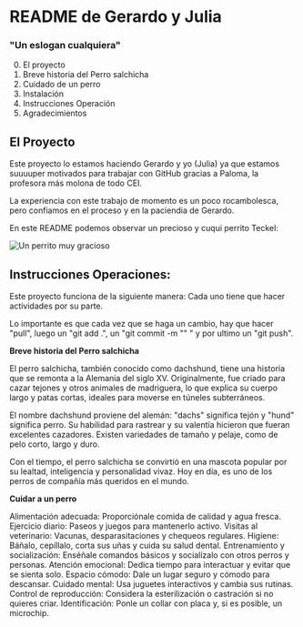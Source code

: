 # README de Gerardo y Julia
### "Un eslogan cualquiera" 

0. El proyecto
1. Breve historia del Perro salchicha
2. Cuidado de un perro
3. Instalación
4. Instrucciones Operación
5. Agradecimientos

## El Proyecto

Este proyecto lo estamos haciendo Gerardo y yo (Julia) ya que estamos suuuuper motivados para trabajar con GitHub gracias a Paloma, la profesora más molona de todo CEI.

La experiencia con este trabajo de momento es un poco rocambolesca, pero confiamos en el proceso y en la paciendia de Gerardo.

En este README podemos observar un precioso y cuqui perrito Teckel:

![Un perrito muy gracioso ](https://img.huffingtonpost.es/files/image_1200_720/uploads/2024/04/01/alemania-prohibira-los-perros-salchicha.jpeg)

## Instrucciones Operaciones:

Este proyecto funciona de la siguiente manera: 
Cada uno tiene que hacer actividades por su parte.

Lo importante es que cada vez que se haga un cambio, hay que hacer "pull", luego un "git add .", un "git commit -m "" " y por ultimo un "git push".

**Breve historia del Perro salchicha**

El perro salchicha, también conocido como dachshund, tiene una historia que se remonta a la Alemania del siglo XV. Originalmente, fue criado para cazar tejones y otros animales de madriguera, lo que explica su cuerpo largo y patas cortas, ideales para moverse en túneles subterráneos.

El nombre dachshund proviene del alemán: "dachs" significa tejón y "hund" significa perro. Su habilidad para rastrear y su valentía hicieron que fueran excelentes cazadores. Existen variedades de tamaño y pelaje, como de pelo corto, largo y duro.

Con el tiempo, el perro salchicha se convirtió en una mascota popular por su lealtad, inteligencia y personalidad vivaz. Hoy en día, es uno de los perros de compañía más queridos en el mundo.

**Cuidar a un perro**

Alimentación adecuada: Proporciónale comida de calidad y agua fresca.
Ejercicio diario: Paseos y juegos para mantenerlo activo.
Visitas al veterinario: Vacunas, desparasitaciones y chequeos regulares.
Higiene: Báñalo, cepíllalo, corta sus uñas y cuida su salud dental.
Entrenamiento y socialización: Enséñale comandos básicos y socialízalo con otros perros y personas.
Atención emocional: Dedica tiempo para interactuar y evitar que se sienta solo.
Espacio cómodo: Dale un lugar seguro y cómodo para descansar.
Cuidado mental: Usa juguetes interactivos y cambia sus rutinas.
Control de reproducción: Considera la esterilización o castración si no quieres criar.
Identificación: Ponle un collar con placa y, si es posible, un microchip.
